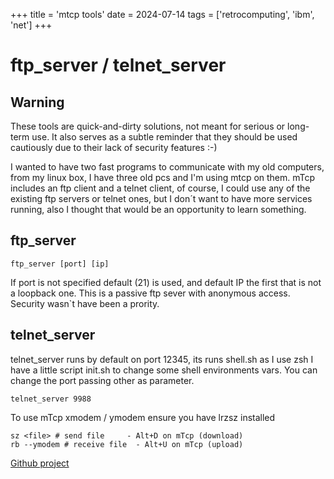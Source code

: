 +++
title = 'mtcp tools'
date = 2024-07-14
tags = ['retrocomputing', 'ibm', 'net']
+++




# ftp_server / telnet_server

## Warning

These tools are quick-and-dirty solutions, not meant for serious or long-term use. It also serves as a subtle reminder that they should be used cautiously due to their lack of security features :-)

I wanted to have two fast programs to communicate with my old computers, from my linux box, I have three old pcs and I'm using mtcp on them. mTcp includes an ftp client and a telnet client, of course, I could use any of the existing ftp servers or telnet ones, but I don´t want to have more services running, also I thought that would be an opportunity to learn something.

## ftp_server

```
ftp_server [port] [ip]
```

If port is not specified default (21) is used, and default IP the first that is not a loopback one. This is a passive ftp sever with anonymous access. Security wasn`t have been a prority. 

## telnet_server

telnet_server runs by default on port 12345, its runs shell.sh as I use zsh I have a little script init.sh to change some shell environments vars. You can change the port passing other as parameter. 


```
telnet_server 9988
```

To use mTcp xmodem / ymodem ensure you have lrzsz installed

```
sz <file> # send file     - Alt+D on mTcp (download)
rb --ymodem # receive file  - Alt+U on mTcp (upload)
```

[Github project](https://github.com/csegura/mtcp_tools)
